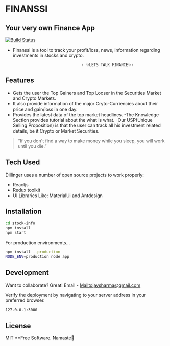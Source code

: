 # FINANSSI
## Your very own Finance App

[![Build Status](https://travis-ci.org/joemccann/dillinger.svg?branch=master)](https://travis-ci.org/joemccann/dillinger)
- Finanssi is a tool to track your profit/loss, news, information regarding investments in stocks and crypto. 

                                    - ✨LETS TALK FINANCE✨-

## Features

- Gets the user the Top Gainers and Top Looser in the Securities Market and Crypto Markets.
- It also provide information of the major Cryto-Curriencies about their price and gain/loss in one day.
- Provides the latest data of the top market headlines.
-The Knowledge Section provides tutorial about the what is what. 
-Our USP(Unique Selling Proposition) is that the user can track all his investment related details, be it Crypto or Market Securities.


> “If you don't find a way to make money while you sleep, you will work until you die.”

## Tech Used

Dillinger uses a number of open source projects to work properly:

- Reactjs
- Redux toolkit
- UI Libraries Like: MaterialUi and Antdesign 

## Installation

```sh
cd stock-info
npm install
npm start
```
For production environments...

```sh
npm install --production
NODE_ENV=production node app
```

## Development

Want to collaborate? Great!
Email - Mailtojaysharma@gmail.com


Verify the deployment by navigating to your server address in
your preferred browser.
```sh
127.0.0.1:3000
```

## License

MIT
**Free Software. Namaste🙏
